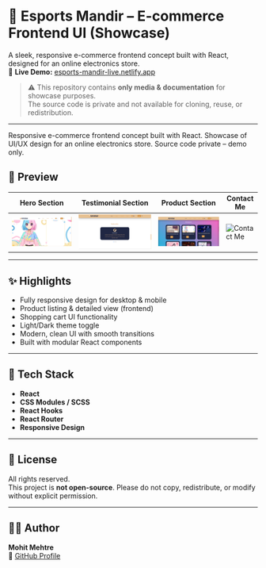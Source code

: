 # 🛒 Esports Mandir – E-commerce Frontend UI (Showcase)

A sleek, responsive e-commerce frontend concept built with React, designed for an online electronics store.  
🔗 **Live Demo:** [esports-mandir-live.netlify.app](https://esports-mandir-live.netlify.app/)

> ⚠️ This repository contains **only media & documentation** for showcase purposes.  
> The source code is private and not available for cloning, reuse, or redistribution.

---

Responsive e-commerce frontend concept built with React. Showcase of UI/UX design for an online electronics store. Source code private – demo only.
## 📸 Preview

| Hero Section | Testimonial Section | Product Section | Contact Me |
|--------------|---------------------|-----------------|------------|
| ![Hero Section](./assets/herosection.png) | ![Testimonial Section](./assets/em-testimonial.png) | ![Product Section](./assets/em-stream-pack-section.png) | ![Contact Me](./assets/contact-me.png) |

---

## ✨ Highlights

- Fully responsive design for desktop & mobile
- Product listing & detailed view (frontend)
- Shopping cart UI functionality
- Light/Dark theme toggle
- Modern, clean UI with smooth transitions
- Built with modular React components

---

## 🧠 Tech Stack

- **React**
- **CSS Modules / SCSS**
- **React Hooks**
- **React Router**
- **Responsive Design**

---

## 📄 License

All rights reserved.  
This project is **not open-source**. Please do not copy, redistribute, or modify without explicit permission.

---

## 🙋‍♂️ Author

**Mohit Mehtre**  
📍 [GitHub Profile](https://github.com/mohitmehtre)
